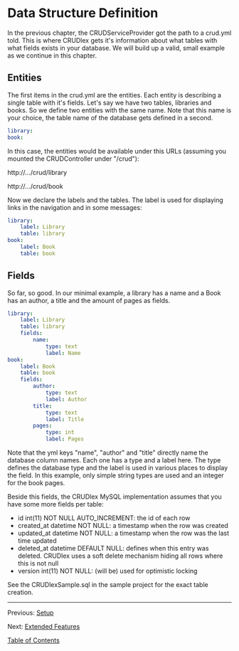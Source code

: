 Data Structure Definition
=========================

In the previous chapter, the CRUDServiceProvider got the path to a crud.yml
told. This is where CRUDlex gets it's information about what tables with what
fields exists in your database. We will build up a valid, small example as we
continue in this chapter.

## Entities

The first items in the crud.yml are the entities. Each entity is describing a
single table with it's fields. Let's say we have two tables, libraries and
books. So we define two entities with the same name. Note that this name is
your choice, the table name of the database gets defined in a second.

```yml
library:
book:
```

In this case, the entities would be available under this URLs (assuming you
mounted the CRUDController under "/crud"):

http://.../crud/library

http://.../crud/book

Now we declare the labels and the tables. The label is used for displaying
links in the navigation and in some messages:

```yml
library:
    label: Library
    table: library
book:
    label: Book
    table: book
```

## Fields

So far, so good. In our minimal example, a library has a name and a Book has
an author, a title and the amount of pages as fields.

```yml
library:
    label: Library
    table: library
    fields:
        name:
            type: text
            label: Name
book:
    label: Book
    table: book
    fields:
        author:
            type: text
            label: Author
        title:
            type: text
            label: Title
        pages:
            type: int
            label: Pages
```

Note that the yml keys "name", "author" and "title" directly name the database
column names. Each one has a type and a label here. The type defines the
database type and the label is used in various places to display the field. In
this example, only simple string types are used and an integer for the book
pages.

Beside this fields, the CRUDlex MySQL implementation assumes that you have some
more fields per table:

- id int(11) NOT NULL AUTO_INCREMENT: the id of each row
- created_at datetime NOT NULL: a timestamp when the row was created
- updated_at datetime NOT NULL: a timestamp when the row was the last time
updated
- deleted_at datetime DEFAULT NULL: defines when this entry was deleted.
CRUDlex uses a soft delete mechanism hiding all rows where this is not null
- version int(11) NOT NULL: (will be) used for optimistic locking

See the CRUDlexSample.sql in the sample project for the exact table creation.

---

Previous: [Setup](2_setup.md)

Next: [Extended Features](4_extendedfeatures.md)

[Table of Contents](0_manual.md)
